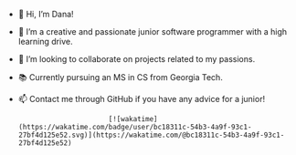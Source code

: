 - 👋 Hi, I’m Dana!
- 👀 I’m a creative and passionate junior software programmer with a high learning drive.
- 💞️ I’m looking to collaborate on projects related to my passions.
- 📚 Currently pursuing an MS in CS from Georgia Tech.
- 📫 Contact me through GitHub if you have any advice for a junior!

                            [![wakatime](https://wakatime.com/badge/user/bc18311c-54b3-4a9f-93c1-27bf4d125e52.svg)](https://wakatime.com/@bc18311c-54b3-4a9f-93c1-27bf4d125e52)

<!---
dnabulsi/dnabulsi is a ✨ special ✨ repository because its `README.md` (this file) appears on your GitHub profile.
You can click the Preview link to take a look at your changes.
--->


